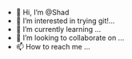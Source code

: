 - 👋 Hi, I’m @Shad
- 👀 I’m interested in trying git!...
- 🌱 I’m currently learning ...
- 💞️ I’m looking to collaborate on ...
- 📫 How to reach me ...

<!---
TEST TEST 
--->
